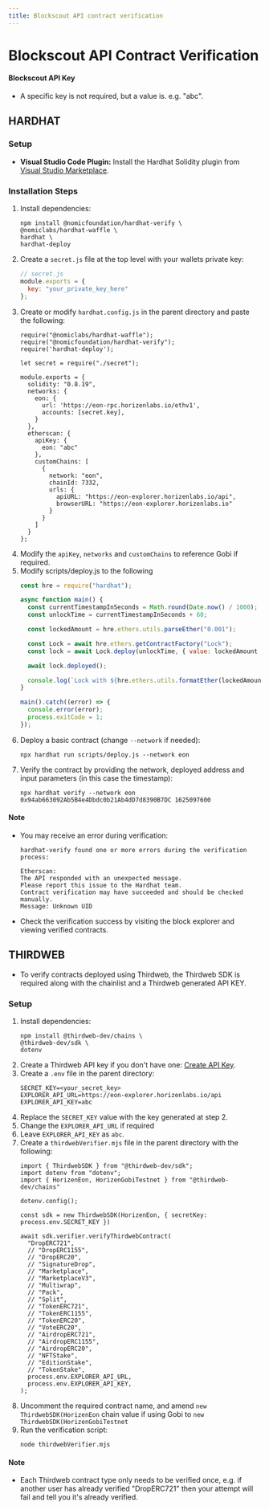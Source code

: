 ```yaml
---
title: Blockscout API contract verification
---
```


# Blockscout API Contract Verification

#### Blockscout API Key

- A specific key is not required, but a value is.  e.g. "abc".

## HARDHAT

### Setup

- **Visual Studio Code Plugin:** Install the Hardhat Solidity plugin from [Visual Studio Marketplace](https://marketplace.visualstudio.com/items?itemName=NomicFoundation.hardhat-solidity).

### Installation Steps

1. Install dependencies:
   ```shell
   npm install @nomicfoundation/hardhat-verify \
   @nomiclabs/hardhat-waffle \
   hardhat \
   hardhat-deploy
   ```
2. Create a `secret.js` file at the top level with your wallets private key:
   ```javascript
   // secret.js
   module.exports = {
     key: "your_private_key_here"
   };
   ```
3. Create or modify `hardhat.config.js` in the parent directory and paste the following:
   ```
   require("@nomiclabs/hardhat-waffle");
   require("@nomicfoundation/hardhat-verify");
   require('hardhat-deploy');
   
   let secret = require("./secret");
   
   module.exports = {
     solidity: "0.8.19",
     networks: {
       eon: {
         url: 'https://eon-rpc.horizenlabs.io/ethv1',
         accounts: [secret.key],
       }
     },
     etherscan: {
       apiKey: {
         eon: "abc"
       },
       customChains: [
         {
           network: "eon",
           chainId: 7332,
           urls: {
             apiURL: "https://eon-explorer.horizenlabs.io/api",
             browserURL: "https://eon-explorer.horizenlabs.io"
           }
         }
       ]
     }
   };
   ```
4. Modify the `apiKey`, `networks` and `customChains` to reference Gobi if required.
5. Modify scripts/deploy.js to the following
    ```javascript
    const hre = require("hardhat");
    
    async function main() {
      const currentTimestampInSeconds = Math.round(Date.now() / 1000);
      const unlockTime = currentTimestampInSeconds + 60;
    
      const lockedAmount = hre.ethers.utils.parseEther("0.001");
    
      const Lock = await hre.ethers.getContractFactory("Lock");
      const lock = await Lock.deploy(unlockTime, { value: lockedAmount });
    
      await lock.deployed();
    
      console.log(`Lock with ${hre.ethers.utils.formatEther(lockedAmount)} ZEN and unlock timestamp ${unlockTime} deployed to ${lock.address}`);
    }
    
    main().catch((error) => {
      console.error(error);
      process.exitCode = 1;
    });
    ```
6. Deploy a basic contract (change `--network` if needed):
   ```shell
   npx hardhat run scripts/deploy.js --network eon
   ```
7. Verify the contract by providing the network, deployed address and input parameters (in this case the timestamp):
   ```shell
   npx hardhat verify --network eon 0x94ab663092Ab5B4e4Dbdc0b21Ab4dD7d8390B7DC 1625097600
   ```

#### Note

- You may receive an error during verification:
  ```
  hardhat-verify found one or more errors during the verification process:

  Etherscan:
  The API responded with an unexpected message.
  Please report this issue to the Hardhat team.
  Contract verification may have succeeded and should be checked manually.
  Message: Unknown UID
  ```
- Check the verification success by visiting the block explorer and viewing verified contracts.

## THIRDWEB
- To verify contracts deployed using Thirdweb, the Thirdweb SDK is required along with the chainlist and a Thirdweb generated API KEY.

### Setup

1. Install dependencies:
   ```shell
   npm install @thirdweb-dev/chains \
   @thirdweb-dev/sdk \
   dotenv
   ```
2. Create a Thirdweb API key if you don't have one: [Create API Key](https://thirdweb.com/create-api-key).
3. Create a `.env` file in the parent directory:
    ```
    SECRET_KEY=<your_secret_key>
    EXPLORER_API_URL=https://eon-explorer.horizenlabs.io/api
    EXPLORER_API_KEY=abc
    ```
4. Replace the `SECRET_KEY` value with the key generated at step 2.
5. Change the `EXPLORER_API_URL` if required
6. Leave `EXPLORER_API_KEY` as `abc`.
7. Create a `thirdwebVerifier.mjs` file in the parent directory with the following:
   ```
   import { ThirdwebSDK } from "@thirdweb-dev/sdk";
   import dotenv from "dotenv";
   import { HorizenEon, HorizenGobiTestnet } from "@thirdweb-dev/chains"
   
   dotenv.config();
   
   const sdk = new ThirdwebSDK(HorizenEon, { secretKey: process.env.SECRET_KEY })
   
   await sdk.verifier.verifyThirdwebContract(
     "DropERC721",
     // "DropERC1155",
     // "DropERC20",
     // "SignatureDrop",
     // "Marketplace",
     // "MarketplaceV3",
     // "Multiwrap",
     // "Pack",
     // "Split",
     // "TokenERC721",
     // "TokenERC1155",
     // "TokenERC20",
     // "VoteERC20",
     // "AirdropERC721",
     // "AirdropERC1155",
     // "AirdropERC20",
     // "NFTStake",
     // "EditionStake",
     // "TokenStake",
     process.env.EXPLORER_API_URL,
     process.env.EXPLORER_API_KEY,
   );
   ```
8. Uncomment the required contract name, and amend `new ThirdwebSDK(HorizenEon` chain value if using Gobi to `new ThirdwebSDK(HorizenGobiTestnet`
9. Run the verification script:
   ```shell
   node thirdwebVerifier.mjs
   ```
#### Note

- Each Thirdweb contract type only needs to be verified once, e.g. if another user has already verified "DropERC721" then your attempt will fail and tell you it's already verified.